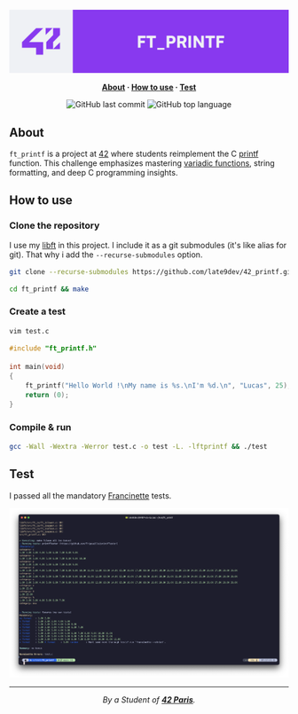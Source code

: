 <h1 hidden>
	42 ft_printf
</h1>

<p align="center">
  <a href="https://42.fr">
  <img src="./ressources/dark_banner_ft_printf.png" alt="readme banner ft_printf">
  </a>
</p>

<p align="center">
	<b>
		<a href="#about">About</a>
		<span> · </span>
		<a href="#how-to-use">How to use</a>
		<span> · </span>
		<a href="#test">Test</a>
	</b>
</p>

<p align="center">
	<img alt="GitHub last commit" src="https://img.shields.io/github/last-commit/late9dev/42_printf">
	<img alt="GitHub top language" src="https://img.shields.io/github/languages/top/late9dev/42_printf">
</p>

## About

`ft_printf` is a project at [42](https://42.fr) where students reimplement the C [printf](https://fr.wikipedia.org/wiki/Printf) function. This challenge emphasizes mastering [variadic functions](https://en.wikipedia.org/wiki/Variadic_function), string formatting, and deep C programming insights.

## How to use

### Clone the repository

I use my [libft](https://github.com/late9dev/42_libft.git) in this project. I  include it as a git submodules (it's like alias for git). That why i add the `--recurse-submodules` option.

```bash
git clone --recurse-submodules https://github.com/late9dev/42_printf.git ft_printf
```

```bash
cd ft_printf && make
```

### Create a test

```bash
vim test.c
```

```c
#include "ft_printf.h"

int	main(void)
{
	ft_printf("Hello World !\nMy name is %s.\nI'm %d.\n", "Lucas", 25);
	return (0);
}
```

### Compile & run

```bash
gcc -Wall -Wextra -Werror test.c -o test -L. -lftprintf && ./test
```

## Test

I passed all the mandatory [Francinette](https://github.com/xicodomingues/francinette) tests.

<img src="./ressources/francinette_tests.png" alt="Francinette printf tests passed">

---

<div align="center">
	<i>By a Student of <a href="https://42.fr"><b>42 Paris</b></a>.</i>
</div>